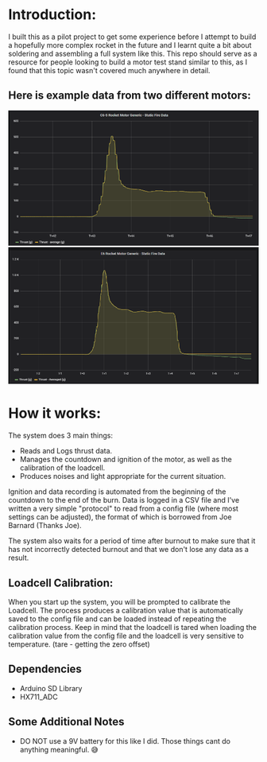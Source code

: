 # Introduction: 
I built this as a pilot project to get some experience before I attempt to build a hopefully more complex rocket in the future and I learnt quite a bit about soldering and assembling a full system like this. This repo should
serve as a resource for people looking to build a motor test stand similar to this, as I found that this topic wasn't covered much anywhere in detail.

## Here is example data from two different motors:
![C6-5](README_Images/C6-5_Static_Fire_Data_Img.png)
![E6](README_Images/E6_Static_Fire_Data_Img.png)

# How it works:
The system does 3 main things: 
- Reads and Logs thrust data. 
- Manages the countdown and ignition of the motor, as well as the calibration of the loadcell. 
- Produces noises and light appropriate for the current situation.
  
Ignition and data recording is automated from the beginning of the countdown to the end of the burn. Data is logged in a CSV file and I've written a very simple "protocol" to read from a config file (where most settings can be adjusted), the format of which is borrowed from Joe Barnard (Thanks Joe). 

The system also waits for a period of time after burnout to make sure that it has not incorrectly detected burnout and that we don't lose any data as a result.
## Loadcell Calibration: 
When you start up the system, you will be prompted to calibrate the Loadcell. The process produces a calibration value that is automatically saved to the config file and can be loaded instead of repeating the calibration process. Keep in mind that the loadcell is tared when loading the calibration value from the config file and the loadcell is very sensitive to temperature.  (tare - getting the zero offset)
## Dependencies
- Arduino SD Library
- HX711_ADC
## Some Additional Notes
- DO NOT use a 9V battery for this like I did. Those things cant do anything meaningful. 😅
